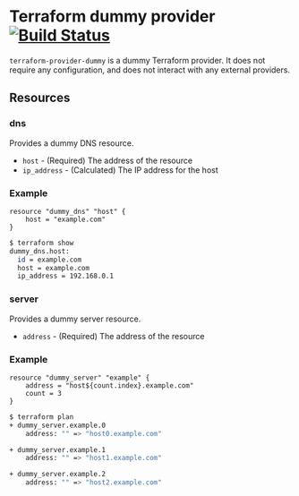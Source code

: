 # Terraform dummy provider [![Build Status](https://secure.travis-ci.org/whitepages/terraform-provider-dummy.png)](http://travis-ci.org/whitepages/terraform-provider-dummy)

`terraform-provider-dummy` is a dummy Terraform provider. It does not
require any configuration, and does not interact with any external
providers.

## Resources

### dns

Provides a dummy DNS resource.

* `host` - (Required) The address of the resource
* `ip_address` - (Calculated) The IP address for the host

### Example

```
resource "dummy_dns" "host" {
	host = "example.com"
}
```

```sh
$ terraform show
dummy_dns.host:
  id = example.com
  host = example.com
  ip_address = 192.168.0.1
```

### server

Provides a dummy server resource.

* `address` - (Required) The address of the resource

### Example

```
resource "dummy_server" "example" {
	address = "host${count.index}.example.com"
	count = 3
}
```

```sh
$ terraform plan
+ dummy_server.example.0
    address: "" => "host0.example.com"

+ dummy_server.example.1
    address: "" => "host1.example.com"

+ dummy_server.example.2
    address: "" => "host2.example.com"
```
